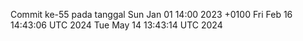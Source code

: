 Commit ke-55 pada tanggal Sun Jan 01 14:00 2023 +0100
Fri Feb 16 14:43:06 UTC 2024
Tue May 14 13:43:14 UTC 2024
